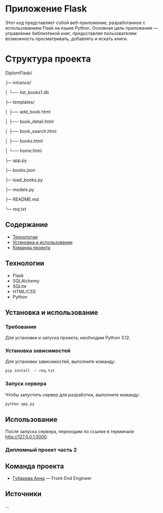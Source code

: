 # Приложение Flask

Этот код представляет собой веб-приложение, разработанное с использованием Flask на языке Python. 
Основная цель приложения — управление библиотекой книг, предоставляя пользователям возможность просматривать, 
добавлять и искать книги.

# Структура проекта

DiplomFlask/

├─ intrance/

│  └── list_books1.db

├─ templates/

│  ├── add_book.html

│  ├── book_detail.html

│  ├── book_search.html

│  ├── books.html

│  └── home.html

├─ app.py

├─ books.json

├─ load_books.py

├─ models.py

├─ README.md

└─ req.txt


## Содержание
- [Технологии](#технологии)
- [Установка и использование](#начало-работы)
- [Команда проекта](#команда-проекта)

## Технологии
- Flask
- SQLAlchemy
- SQLite
- HTML/CSS
- Python

## Установка и использование

### Требования
Для установки и запуска проекта, необходим Python 3.12.

### Установка зависимостей
Для установки зависимостей, выполните команду:
```sh
pip install -r req.txt
```

### Запуск сервера
Чтобы запустить сервер для разработки, выполните команду:
```sh
python app.py
```
## Использование
После запуска сервера, переходим по ссылке в терминале http://127.0.0.1:5000.


### Дипломный проект часть 2


## Команда проекта

- [Губарева Анна](https://github.com/nyzlo4ka) — Front-End Engineer

## Источники
... 